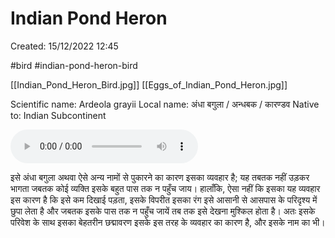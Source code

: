# Indian Pond Heron

Created: 15/12/2022 12:45

#bird #indian-pond-heron-bird

[[Indian_Pond_Heron_Bird.jpg]] [[Eggs_of_Indian_Pond_Heron.jpg]]

Scientific name: Ardeola grayii
Local name: अंधा बगुला / अन्धबक / कारण्डव
Native to: Indian Subcontinent

![Indian_Pond_Heron_Calls](./../assets/audio/Indian_Pond_Heron_Calls.ogg)

इसे अंधा बगुला अथवा ऐसे अन्य नामों से पुकारने का कारण इसका व्यवहार है; यह तबतक नहीं उड़कर भागता जबतक कोई व्यक्ति इसके बहुत पास तक न पहुँच जाय। हालाँकि, ऐसा नहीं कि इसका यह व्यवहार इस कारण है कि इसे कम दिखाई पड़ता, इसके विपरीत इसका रंग इसे आसानी से आसपास के परिदृश्य में छुपा लेता है और जबतक इसके पास तक न पहुँच जायें तब तक इसे देखना मुश्किल होता है। अतः इसके परिवेश के साथ इसका बेहतरीन छद्मावरण इसके इस तरह के व्यवहार का कारण है, और इसके नाम का भी।